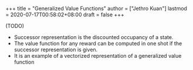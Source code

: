 +++
title = "Generalized Value Functions"
author = ["Jethro Kuan"]
lastmod = 2020-07-17T00:58:02+08:00
draft = false
+++

(TODO)

- Successor representation is the discounted occupancy of a state.
- The value function for any reward can be computed in one shot if the
  successor representation is given.
- It is an example of a vectorized representation of a generalized
  value function
